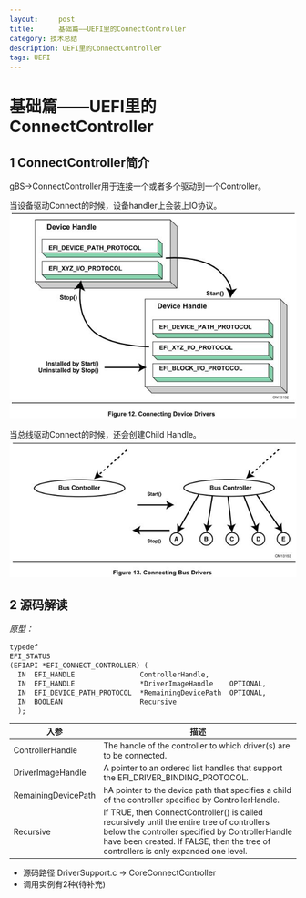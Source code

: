 ```yaml
---
layout:     post
title:      基础篇——UEFI里的ConnectController
category: 技术总结
description: UEFI里的ConnectController
tags: UEFI
---
```


# 基础篇——UEFI里的ConnectController

## 1 ConnectController简介
gBS->ConnectController用于连接一个或者多个驱动到一个Controller。

当设备驱动Connect的时候，设备handler上会装上IO协议。<br>
![](images\2018-3-13-ConnectContoller\1.jpg) <br>

当总线驱动Connect的时候，还会创建Child Handle。<br>
![](images\2018-3-13-ConnectContoller\2.jpg) <br>

## 2 源码解读
*原型：*
```
typedef
EFI_STATUS 
(EFIAPI *EFI_CONNECT_CONTROLLER) (
  IN  EFI_HANDLE                ControllerHandle,
  IN  EFI_HANDLE                *DriverImageHandle    OPTIONAL,
  IN  EFI_DEVICE_PATH_PROTOCOL  *RemainingDevicePath  OPTIONAL,
  IN  BOOLEAN                   Recursive
  );
```

|入参|描述|
|-|-|
|ControllerHandle|The handle of the controller to which driver(s) are to be connected. |
|DriverImageHandle|A pointer to an ordered list handles that support the EFI_DRIVER_BINDING_PROTOCOL. |
|RemainingDevicePath|hA pointer to the device path that specifies a child of the controller specified by ControllerHandle.  |
|Recursive|If TRUE, then ConnectController() is called recursively until the entire tree of controllers below the controller specified by ControllerHandle have been created.  If FALSE, then the tree of controllers is only expanded one level.|

- 源码路径 DriverSupport.c -> CoreConnectController
- 调用实例有2种(待补充)
